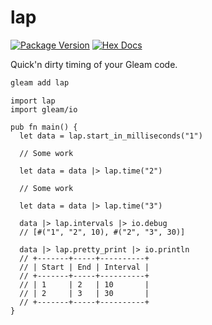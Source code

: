# lap

[![Package Version](https://img.shields.io/hexpm/v/lap)](https://hex.pm/packages/lap)
[![Hex Docs](https://img.shields.io/badge/hex-docs-ffaff3)](https://hexdocs.pm/lap/)

Quick'n dirty timing of your Gleam code.

```sh
gleam add lap
```

```gleam
import lap
import gleam/io

pub fn main() {
  let data = lap.start_in_milliseconds("1")

  // Some work

  let data = data |> lap.time("2")

  // Some work

  let data = data |> lap.time("3")

  data |> lap.intervals |> io.debug
  // [#("1", "2", 10), #("2", "3", 30)]

  data |> lap.pretty_print |> io.println
  // +-------+-----+----------+
  // | Start | End | Interval |
  // +-------+-----+----------+
  // | 1     | 2   | 10       |
  // | 2     | 3   | 30       |
  // +-------+-----+----------+
}
```
